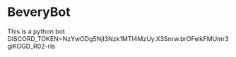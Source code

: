 # BeveryBot
This is a python bot
DISCORD_TOKEN=NzYwODg5NjI3Nzk1MTI4MzUy.X3Snrw.brOFeIkFMUmr3giKOGD_R02-rIs
